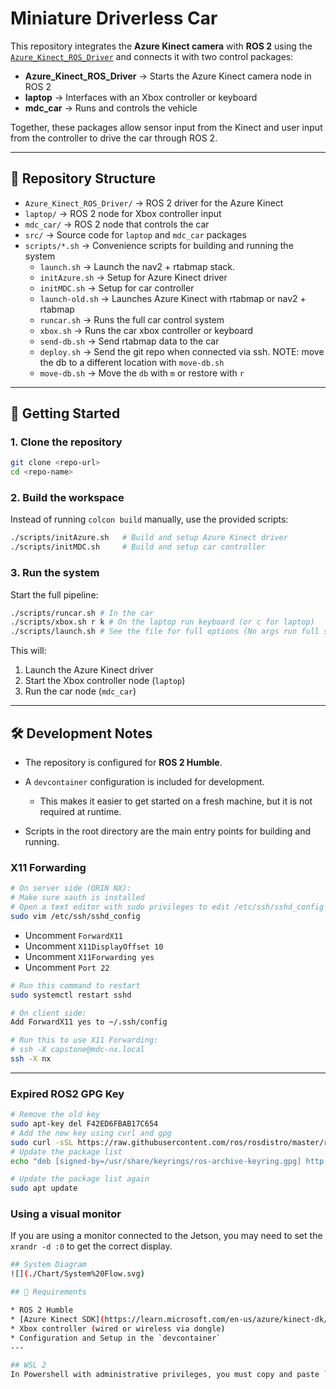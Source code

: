 # Miniature Driverless Car

This repository integrates the **Azure Kinect camera** with **ROS 2** using the [`Azure_Kinect_ROS_Driver`](https://github.com/microsoft/Azure_Kinect_ROS_Driver) and connects it with two control packages:

- **Azure_Kinect_ROS_Driver** → Starts the Azure Kinect camera node in ROS 2  
- **laptop** → Interfaces with an Xbox controller or keyboard
- **mdc_car** → Runs and controls the vehicle  

Together, these packages allow sensor input from the Kinect and user input from the controller to drive the car through ROS 2.

---

## 📂 Repository Structure

- `Azure_Kinect_ROS_Driver/` → ROS 2 driver for the Azure Kinect  
- `laptop/` → ROS 2 node for Xbox controller input  
- `mdc_car/` → ROS 2 node that controls the car  
- `src/` → Source code for `laptop` and `mdc_car` packages  
- `scripts/*.sh` → Convenience scripts for building and running the system  
  - `launch.sh` → Launch the nav2 + rtabmap stack.
  - `initAzure.sh` → Setup for Azure Kinect driver  
  - `initMDC.sh` → Setup for car controller  
  - `launch-old.sh` → Launches Azure Kinect with rtabmap or nav2 + rtabmap
  - `runcar.sh` → Runs the full car control system  
  - `xbox.sh` → Runs the car xbox controller or keyboard
  - `send-db.sh` → Send rtabmap data to the car
  - `deploy.sh` → Send the git repo when connected via ssh. NOTE: move the db to a different location with `move-db.sh`
  - `move-db.sh` → Move the `db` with `m` or restore with `r`

---

## 🚀 Getting Started

### 1. Clone the repository

```bash
git clone <repo-url>
cd <repo-name>
````

### 2. Build the workspace

Instead of running `colcon build` manually, use the provided scripts:

```bash
./scripts/initAzure.sh   # Build and setup Azure Kinect driver
./scripts/initMDC.sh     # Build and setup car controller
```

### 3. Run the system

Start the full pipeline:

```bash
./scripts/runcar.sh # In the car
./scripts/xbox.sh r k # On the laptop run keyboard (or c for laptop)
./scripts/launch.sh # See the file for full options (No args run full stack)
```

This will:

1. Launch the Azure Kinect driver
2. Start the Xbox controller node (`laptop`)
3. Run the car node (`mdc_car`)

---

## 🛠 Development Notes

* The repository is configured for **ROS 2 Humble**.
* A `devcontainer` configuration is included for development.

  * This makes it easier to get started on a fresh machine, but it is not required at runtime.
* Scripts in the root directory are the main entry points for building and running.

### X11 Forwarding
```sh
# On server side (ORIN NX):
# Make sure xauth is installed
# Open a text editor with sudo privileges to edit /etc/ssh/sshd_config
sudo vim /etc/ssh/sshd_config
```
* Uncomment `ForwardX11`
* Uncomment `X11DisplayOffset 10`
* Uncomment `X11Forwarding yes`
* Uncomment `Port 22`
```sh
# Run this command to restart
sudo systemctl restart sshd

# On client side:
Add ForwardX11 yes to ~/.ssh/config

# Run this to use X11 Forwarding:
# ssh -X capstone@mdc-nx.local
ssh -X nx
```
---
### Expired ROS2 GPG Key
```sh
# Remove the old key
sudo apt-key del F42ED6FBAB17C654
# Add the new key using curl and gpg
sudo curl -sSL https://raw.githubusercontent.com/ros/rosdistro/master/ros.asc | sudo gpg --dearmor -o /usr/share/keyrings/ros-archive-keyring.gpg
# Update the package list
echo "deb [signed-by=/usr/share/keyrings/ros-archive-keyring.gpg] http://packages.ros.org/ros2/ubuntu $(lsb_release -cs) main" | sudo tee /etc/apt/sources.list.d/ros2.list > /dev/null

# Update the package list again
sudo apt update
```

### Using a visual monitor
If you are using a monitor connected to the Jetson, you may need to set the `xrandr -d :0` to get the correct display.

```sh
## System Diagram
![](./Chart/System%20Flow.svg)

## 📌 Requirements

* ROS 2 Humble
* [Azure Kinect SDK](https://learn.microsoft.com/en-us/azure/kinect-dk/) installed on host machine
* Xbox controller (wired or wireless via dongle)
* Configuration and Setup in the `devcontainer`
---

## WSL 2
In Powershell with administrative privileges, you must copy and paste `attach-devices.ps1` to allow Docker/WSL2 to access USB connected devices. You may need to add a `.wslconfig` in  `C:\Users\_name_` increase allowed usage (https://learn.microsoft.com/en-us/windows/wsl/wsl-config).
